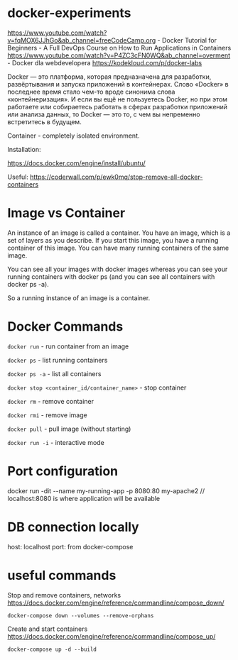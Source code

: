 # docker-experiments

https://www.youtube.com/watch?v=fqMOX6JJhGo&ab_channel=freeCodeCamp.org - Docker Tutorial for Beginners - A Full DevOps Course on How to Run Applications in Containers
https://www.youtube.com/watch?v=P4ZC3cFN0WQ&ab_channel=overment - Docker dla webdevelopera
https://kodekloud.com/p/docker-labs

Docker — это платформа, которая предназначена для разработки, развёртывания и запуска приложений в контейнерах. Слово «Docker» в последнее время стало чем-то вроде синонима слова «контейнеризация». И если вы ещё не пользуетесь Docker, но при этом работаете или собираетесь работать в сферах разработки приложений или анализа данных, то Docker — это то, с чем вы непременно встретитесь в будущем.


Container - completely isolated environment.


Installation:

https://docs.docker.com/engine/install/ubuntu/

Useful: 
https://coderwall.com/p/ewk0mq/stop-remove-all-docker-containers

# Image vs Container

An instance of an image is called a container. You have an image, which is a set of layers as you describe. If you start this image, you have a running container of this image. You can have many running containers of the same image.

You can see all your images with docker images whereas you can see your running containers with docker ps (and you can see all containers with docker ps -a).

So a running instance of an image is a container.

# Docker Commands

`docker run` - run container from an image

`docker ps` - list running containers

`docker ps -a` - list all containers

`docker stop <container_id/container_name>` - stop container

`docker rm` - remove container

`docker rmi` - remove image

`docker pull` - pull image (without starting)

`docker run -i` - interactive mode


# Port configuration

docker run -dit --name my-running-app -p 8080:80 my-apache2 // localhost:8080 is where application will be available

# DB connection locally

host: localhost
port: from docker-compose

# useful commands 


Stop and remove containers, networks
https://docs.docker.com/engine/reference/commandline/compose_down/
```
docker-compose down --volumes --remove-orphans
```

Create and start containers
https://docs.docker.com/engine/reference/commandline/compose_up/
```
docker-compose up -d --build
```
